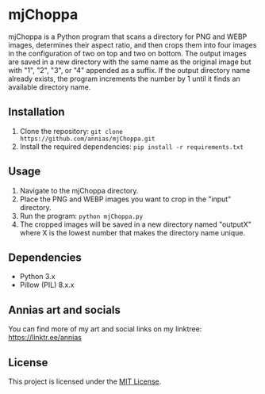 # mjChoppa

mjChoppa is a Python program that scans a directory for PNG and WEBP images, determines their aspect ratio, and then crops them into four images in the configuration of two on top and two on bottom. The output images are saved in a new directory with the same name as the original image but with "1", "2", "3", or "4" appended as a suffix. If the output directory name already exists, the program increments the number by 1 until it finds an available directory name.

## Installation

1. Clone the repository: `git clone https://github.com/annias/mjChoppa.git`
2. Install the required dependencies: `pip install -r requirements.txt`

## Usage

1. Navigate to the mjChoppa directory.
2. Place the PNG and WEBP images you want to crop in the "input" directory.
3. Run the program: `python mjChoppa.py`
4. The cropped images will be saved in a new directory named "outputX" where X is the lowest number that makes the directory name unique.

## Dependencies

- Python 3.x
- Pillow (PIL) 8.x.x

## Annias art and socials

You can find more of my art and social links on my linktree: https://linktr.ee/annias

## License

This project is licensed under the [MIT License](https://opensource.org/licenses/MIT).